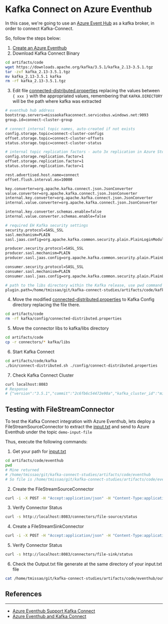 # Kafka Connect on Azure Eventhub

In this case, we're going to use an [Azure Event Hub](https://azure.microsoft.com/en-us/products/event-hubs) as a kafka broker, in order to connect Kafka-Connect.

So, follow the steps below:

1. [Create an Azure Eventhub](https://learn.microsoft.com/en-us/azure/event-hubs/event-hubs-create)
2. Download Kafka Connect Binary
```bash
cd artifacts/code
wget https://downloads.apache.org/kafka/3.5.1/kafka_2.13-3.5.1.tgz
tar -zxf kafka_2.13-3.5.1.tgz
mv kafka_2.13-3.5.1 kafka
rm -rf kafka_2.13-3.5.1.tgz
```
3. Edit file [connected-distributed.properties](./artifacts/code/eventhub/connected-distributed.properties) replacing the values between `{ xxx }` with the appropriated values, remembering that `KAFKA.DIRECTORY` will be the path where kafka was extracted
```bash
# eventhub hub address
bootstrap.servers=missaokafkaconnect.servicebus.windows.net:9093
group.id=connect-cluster-group

# connect internal topic names, auto-created if not exists
config.storage.topic=connect-cluster-configs
offset.storage.topic=connect-cluster-offsets
status.storage.topic=connect-cluster-status

# internal topic replication factors - auto 3x replication in Azure Storage
config.storage.replication.factor=1
offset.storage.replication.factor=1
status.storage.replication.factor=1

rest.advertised.host.name=connect
offset.flush.interval.ms=10000

key.converter=org.apache.kafka.connect.json.JsonConverter
value.converter=org.apache.kafka.connect.json.JsonConverter
internal.key.converter=org.apache.kafka.connect.json.JsonConverter
internal.value.converter=org.apache.kafka.connect.json.JsonConverter

internal.key.converter.schemas.enable=false
internal.value.converter.schemas.enable=false

# required EH Kafka security settings
security.protocol=SASL_SSL
sasl.mechanism=PLAIN
sasl.jaas.config=org.apache.kafka.common.security.plain.PlainLoginModule required username="$ConnectionString" password="Endpoint=sb://missaokafkaconnect.servicebus.windows.net/;SharedAccessKeyName=RootManageSharedAccessKey;SharedAccessKey=GgdSdFWxDHrDnHLv1Z61ko1PDqATdrpkX+AEhD995cA=";

producer.security.protocol=SASL_SSL
producer.sasl.mechanism=PLAIN
producer.sasl.jaas.config=org.apache.kafka.common.security.plain.PlainLoginModule required username="$ConnectionString" password="Endpoint=sb://missaokafkaconnect.servicebus.windows.net/;SharedAccessKeyName=RootManageSharedAccessKey;SharedAccessKey=GgdSdFWxDHrDnHLv1Z61ko1PDqATdrpkX+AEhD995cA=";

consumer.security.protocol=SASL_SSL
consumer.sasl.mechanism=PLAIN
consumer.sasl.jaas.config=org.apache.kafka.common.security.plain.PlainLoginModule required username="$ConnectionString" password="Endpoint=sb://missaokafkaconnect.servicebus.windows.net/;SharedAccessKeyName=RootManageSharedAccessKey;SharedAccessKey=GgdSdFWxDHrDnHLv1Z61ko1PDqATdrpkX+AEhD995cA=";

# path to the libs directory within the Kafka release, use pwd command to get it
plugin.path=/home/tmissao/git/kafka-connect-studies/artifacts/code/kafka/libs 

```

4. Move the modified [connected-distributed.properties](./artifacts/code/eventhub/connected-distributed.properties) to Kafka Config directory replacing the file there.
```bash
cd artifacts/code
rm -rf kafka/config/connected-distributed.properties
```

5. Move the connector libs to kafka/libs directory
```bash
cd artifacts/code
cp -r connectors/* kafka/libs
```

6. Start Kafka Connect
```bash
cd artifacts/code/kafka
./bin/connect-distributed.sh ./config/connect-distributed.properties
```

7. Check Kafka Connect Cluster
```bash
curl localhost:8083
# Response
# {"version":"3.5.1","commit":"2c6fb6c54472e90a","kafka_cluster_id":"misXXXXXnect.servicebus.windows.net"}
```

## Testing with FileStreamConnector

To test the Kafka Connect integration with Azure Eventhub, lets deploy a FileStreamSourceConnector to extract the [input.txt](./artifacts/code/eventhub/input.txt) and send to Azure Eventhub under the topic `demo-input-file`

Thus, execute the following commands:

1. Get your path for [input.txt](./artifacts/code/eventhub/input.txt)
```bash
cd artifacts/code/eventhub
pwd
# Mine returned 
# /home/tmissao/git/kafka-connect-studies/artifacts/code/eventhub
# So file is /home/tmissao/git/kafka-connect-studies/artifacts/code/eventhub/input.txt
```

2. Create the FileStreamSourceConnector
```bash
curl -i -X POST -H "Accept:application/json" -H "Content-Type:application/json" localhost:8083/connectors/ -d '{"name": "file-source","config": {"connector.class":"org.apache.kafka.connect.file.FileStreamSourceConnector","tasks.max":"1","topic":"demo-input-file","file": "/home/tmissao/git/kafka-connect-studies/artifacts/code/eventhub/input.txt"}}'
```

3. Verify Connector Status
```bash
curl -s http://localhost:8083/connectors/file-source/status
```

4. Create a FileStreamSinkConnector
```bash
curl -i -X POST -H "Accept:application/json" -H "Content-Type:application/json" localhost:8083/connectors/ -d '{"name": "file-sink","config": {"connector.class":"org.apache.kafka.connect.file.FileStreamSinkConnector","tasks.max":"1","topics":"demo-input-file","file": "/home/tmissao/git/kafka-connect-studies/artifacts/code/eventhub/output.txt"}}'
```

5. Verify Connector Status
```bash
curl -s http://localhost:8083/connectors/file-sink/status
```

6. Check the Output.txt file generate at the same directory of your input.txt file
```bash
cat /home/tmissao/git/kafka-connect-studies/artifacts/code/eventhub/output.txt
```
## References
---

- [Azure Eventhub Support Kafka Connect](https://learn.microsoft.com/en-us/azure/event-hubs/event-hubs-kafka-connect-debezium)
- [Azure Eventhub and Kafka Connect](https://hevodata.com/learn/kafka-to-azure/)
